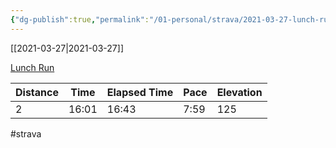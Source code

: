 ```yaml
---
{"dg-publish":true,"permalink":"/01-personal/strava/2021-03-27-lunch-run/"}
---
```



[[2021-03-27\|2021-03-27]]

[Lunch Run](https://www.strava.com/activities/5027925150)

| Distance | Time  | Elapsed Time | Pace | Elevation |
| -------- | ----- | ------------ | ---- | --------- |
| 2        | 16:01 | 16:43        | 7:59 | 125       |




#strava
